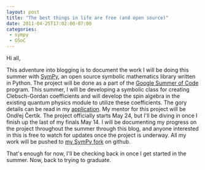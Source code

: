 ```yaml
---
layout: post
title: "The best things in life are free (and open source)"
date: 2011-04-25T17:02:00-07:00
categories:
 - sympy
 - GSoC
---
```


Hi all,

This adventure into blogging is to document the work I will be doing this
summer with [SymPy](http://sympy.org/), an open source symbolic mathematics
library written in Python. The project will be done as a part of the
[Google Summer of Code](http://socghop.appspot.com/) program. This summer, I
will be developing a symbolic class for creating Clebsch-Gordan coefficients
and will develop the spin algebra in the existing quantum physics module to
utilize these coefficients. The gory details can be read in my
[application](https://github.com/sympy/sympy/wiki/GSoC%202011%20Application%20Sean%20Vig).
My mentor for this project will be Ondřej Čertík. The project officially starts
May 24, but I'll be diving in once I finish up the last of my finals May
14.  I will be documenting my progress on the project throughout the summer
through this blog, and anyone interested in this is free to watch for
updates once the project is underway.  All my work will be pushed to
[my SymPy fork](https://github.com/flacjacket/sympy) on github.


That's enough for now, I'll be checking back in once I get started in the
summer. Now, back to trying to graduate.
